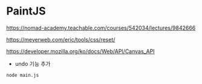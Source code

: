 # PaintJS

https://nomad-academy.teachable.com/courses/542034/lectures/9842666

https://meyerweb.com/eric/tools/css/reset/

https://developer.mozilla.org/ko/docs/Web/API/Canvas_API


* undo 기능 추가

``` bash
node main.js
```